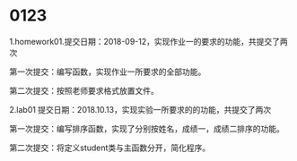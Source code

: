 # 0123
1.homework01.提交日期：2018-09-12，实现作业一的要求的功能，共提交了两次

第一次提交：编写函数，实现作业一所要求的全部功能。

第二次提交：按照老师要求格式放置文件。

2.lab01 提交日期：2018.10.13，实现实验一所要求的的功能，共提交了两次

第一次提交：编写排序函数，实现了分别按姓名，成绩一，成绩二排序的功能。

第二次提交：将定义student类与主函数分开，简化程序。
